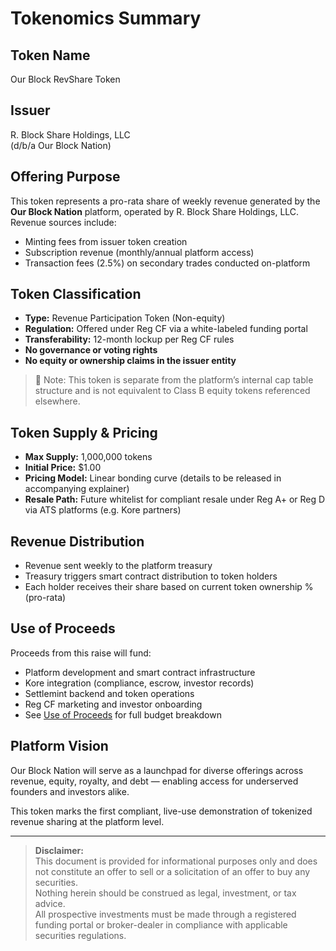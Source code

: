 # Tokenomics Summary

## Token Name
Our Block RevShare Token

## Issuer
R. Block Share Holdings, LLC  
(d/b/a Our Block Nation)

## Offering Purpose
This token represents a pro-rata share of weekly revenue generated by the **Our Block Nation** platform, operated by R. Block Share Holdings, LLC. Revenue sources include:

- Minting fees from issuer token creation
- Subscription revenue (monthly/annual platform access)
- Transaction fees (2.5%) on secondary trades conducted on-platform

## Token Classification
- **Type:** Revenue Participation Token (Non-equity)
- **Regulation:** Offered under Reg CF via a white-labeled funding portal
- **Transferability:** 12-month lockup per Reg CF rules
- **No governance or voting rights**
- **No equity or ownership claims in the issuer entity**

> 📌 Note: This token is separate from the platform’s internal cap table structure and is not equivalent to Class B equity tokens referenced elsewhere.

## Token Supply & Pricing
- **Max Supply:** 1,000,000 tokens
- **Initial Price:** $1.00
- **Pricing Model:** Linear bonding curve (details to be released in accompanying explainer)
- **Resale Path:** Future whitelist for compliant resale under Reg A+ or Reg D via ATS platforms (e.g. Kore partners)

## Revenue Distribution
- Revenue sent weekly to the platform treasury
- Treasury triggers smart contract distribution to token holders
- Each holder receives their share based on current token ownership % (pro-rata)

## Use of Proceeds
Proceeds from this raise will fund:
- Platform development and smart contract infrastructure
- Kore integration (compliance, escrow, investor records)
- Settlemint backend and token operations
- Reg CF marketing and investor onboarding
- See [Use of Proceeds](cf-use-of-proceeds.md) for full budget breakdown

## Platform Vision
Our Block Nation will serve as a launchpad for diverse offerings across revenue, equity, royalty, and debt — enabling access for underserved founders and investors alike.

This token marks the first compliant, live-use demonstration of tokenized revenue sharing at the platform level.

---

> **Disclaimer:**  
> This document is provided for informational purposes only and does not constitute an offer to sell or a solicitation of an offer to buy any securities.  
> Nothing herein should be construed as legal, investment, or tax advice.  
> All prospective investments must be made through a registered funding portal or broker-dealer in compliance with applicable securities regulations.

